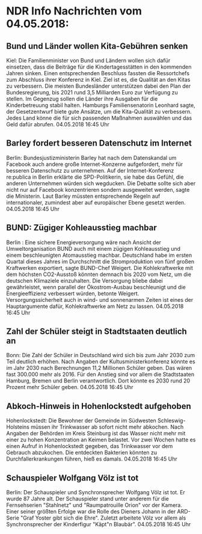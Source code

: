 # NDR Info Nachrichten vom 04.05.2018:


## Bund und Länder wollen Kita-Gebühren senken
Kiel: Die Familienminister von Bund und Ländern wollen sich dafür einsetzen, dass die Beiträge für die Kindertagesstätten in den kommenden Jahren sinken. Einen entsprechenden Beschluss fassten die Ressortchefs zum Abschluss ihrer Konferenz in Kiel. Ziel ist es, die Qualität an den Kitas zu verbessern. Die meisten Bundesländer unterstützen dabei den Plan der Bundesregierung, bis 2021 rund 3,5 Milliarden Euro zur Verfügung zu stellen. Im Gegenzug sollen die Länder ihre Ausgaben für die Kinderbetreuung stabil halten. Hamburgs Familiensenatorin Leonhard sagte, der Gesetzentwurf biete gute Ansätze, um die Kita-Qualität zu verbessern. Jedes Land könne die für sich passenden Maßnahmen auswählen und das Geld dafür abrufen. 04.05.2018 16:45 Uhr 

## Barley fordert besseren Datenschutz im Internet
Berlin:	Bundesjustizministerin Barley hat nach dem Datenskandal um Facebook auch andere große Internet-Konzerne aufgefordert, mehr für besseren Datenschutz zu unternehmen. Auf der Internet-Konferenz re:publica in Berlin erklärte die SPD-Politikerin, sie habe das Gefühl, die anderen Unternehmen würden sich wegducken. Die Debatte sollte sich aber nicht nur auf Facebook konzentrieren sondern ausgeweitet werden, sagte die Ministerin. Laut Barley müssten entsprechende Regeln auf internationaler, zumindest aber auf europäischer Ebene gesetzt werden. 04.05.2018 16:45 Uhr 

## BUND: Zügiger Kohleausstieg machbar
Berlin : Eine sichere Energieversorgung wäre nach Ansicht der Umweltorganisation BUND auch mit einem zügigen Kohleausstieg und einem beschleunigten Atomausstieg machbar. Deutschland habe im ersten Quartal dieses Jahres im Durchschnitt die Stromproduktion von fünf großen Kraftwerken exportiert, sagte BUND-Chef Weigert. Die Kohlekraftwerke mit dem höchsten CO2-Ausstoß könnten demnach bis 2020 vom Netz, um die deutschen Klimaziele einzuhalten. Die Versorgung bliebe dabei gewährleistet, wenn parallel  der Ökostrom-Ausbau beschleunigt und die Energieeffizienz verbessert würden, betonte Weigert. Versorgungssicherheit auch in wind- und sonnenarmen Zeiten ist eines der Hauptargumente dafür, Kohlekraftwerke am Netz zu lassen. 04.05.2018 16:45 Uhr 

## Zahl der Schüler steigt in Stadtstaaten deutlich an
Bonn:	Die Zahl der Schüler in Deutschland wird sich bis zum Jahr 2030 zum Teil deutlich erhöhen. Nach Angaben der Kultusministerkonferenz könnte es im Jahr 2030 nach Berechnungen 11,2 Millionen Schüler geben. Das wären fast 300.000 mehr als 2016. Für den Anstieg sind vor allem die Stadtstaaten Hamburg, Bremen und Berlin verantwortlich. Dort könnte es 2030 rund 20 Prozent mehr Schüler geben. 04.05.2018 16:45 Uhr 

## Abkoch-Hinweis in Hohenlockstedt aufgehoben
Hohenlockstedt:	Die Bewohner der Gemeinde im Südwesten Schleswig-Holsteins müssen ihr Trinkwasser ab sofort nicht mehr abkochen. Nach Angaben der Behörden im Kreis Steinburg ist das Wasser nicht mehr mit einer zu hohen Konzentration an Keimen belastet. Vor zwei Wochen hatte es einen Aufruf in Hohenlockstedt gegeben, das Trinkwasser vor dem Gebrauch abzukochen. Die entdeckten Bakterien könnten zu Durchfallerkrankungen führen, hieß es damals. 04.05.2018 16:45 Uhr 

## Schauspieler Wolfgang Völz ist tot
Berlin: Der Schauspieler und Synchronsprecher Wolfgang Völz ist tot. Er wurde 87 Jahre alt. Der Schauspieler stand unter anderem für die Fernsehserien "Stahlnetz" und "Raumpatrouille Orion" vor der Kamera. Einer seiner größten Erfolge war die Rolle des Dieners Johann in der ARD-Serie "Graf Yoster gibt sich die Ehre". Zuletzt arbeitete Völz vor allem als Synchronsprecher der Kinderfigur "Käpt"n Blaubär". 04.05.2018 16:45 Uhr 
